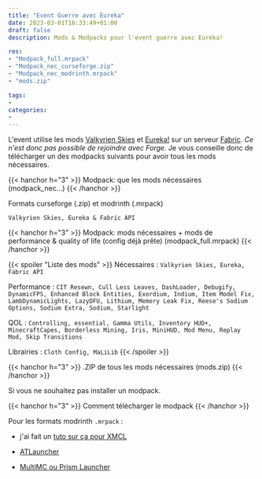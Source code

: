 ```yaml
---
title: "Event Guerre avec Eureka"
date: 2023-03-01T16:33:49+01:00
draft: false
description: Mods & Modpacks pour l'event guerre avec Eureka!

res:
- "Modpack_full.mrpack"
- "Modpack_nec_curseforge.zip"
- "Modpack_nec_modrinth.mrpack"
- "mods.zip"

tags:
- 
categories:
- 
---
```


L'event utilise les mods [Valkyrien Skies](https://www.valkyrienskies.org/home) et [Eureka!](https://www.curseforge.com/minecraft/mc-mods/eureka-ships) sur un serveur [Fabric](https://fabricmc.net/use/server/). *Ce n'est donc pas possible de rejoindre avec Forge.* Je vous conseille donc de télécharger un des modpacks suivants pour avoir tous les mods nécessaires.

{{< hanchor h="3" >}}
Modpack: que les mods nécessaires (modpack_nec...)
{{< /hanchor >}}

Formats curseforge (.zip) et modrinth (.mrpack)

`Valkyrien Skies, Eureka & Fabric API`

{{< hanchor h="3" >}}
Modpack: mods nécessaires + mods de performance & quality of life (config déjà prête) (modpack_full.mrpack)
{{< /hanchor >}}

{{< spoiler "Liste des mods" >}}
Nécessaires : `Valkyrien Skies, Eureka, Fabric API`

Performance : `CIT Resewn, Cull Less Leaves, DashLoader, Debugify, DynamicFPS, Enhanced Block Entities, Exordium, Indium, Item Model Fix, LambDynamicLights, LazyDFU, Lithium, Memory Leak Fix, Reese's Sodium Options, Sodium Extra, Sodium, Starlight`

QOL : `Controlling, essential, Gamma Utils, Inventory HUD+, MinecraftCapes, Borderless Mining, Iris, MiniHUD, Mod Menu, Replay Mod, Skip Transitions`

Librairies : `Cloth Config, MaLiLib`
{{< /spoiler >}}

{{< hanchor h="3" >}}
.ZIP de tous les mods nécessaires (mods.zip)
{{< /hanchor >}}

Si vous ne souhaitez pas installer un modpack.

{{< hanchor h="3" >}}
Comment télécharger le modpack
{{< /hanchor >}}

Pour les formats modrinth `.mrpack` :

- j'ai fait un [tuto sur ça pour XMCL](https://youtu.be/nkv5IbjzrRY?t=264)

- [ATLauncher](https://docs.modrinth.com/docs/modpacks/playing_modpacks/#atlauncher)

- [MultiMC ou Prism Launcher](https://docs.modrinth.com/docs/modpacks/playing_modpacks/#multimc-and-prism-launcher)
